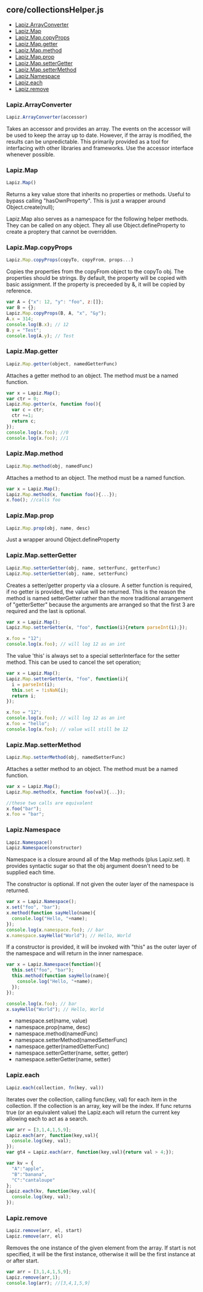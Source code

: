 ## core/collectionsHelper.js

* [Lapiz.ArrayConverter](#Lapiz.ArrayConverter)
* [Lapiz.Map](#Lapiz.Map)
* [Lapiz.Map.copyProps](#Lapiz.Map.copyProps)
* [Lapiz.Map.getter](#Lapiz.Map.getter)
* [Lapiz.Map.method](#Lapiz.Map.method)
* [Lapiz.Map.prop](#Lapiz.Map.prop)
* [Lapiz.Map.setterGetter](#Lapiz.Map.setterGetter)
* [Lapiz.Map.setterMethod](#Lapiz.Map.setterMethod)
* [Lapiz.Namespace](#Lapiz.Namespace)
* [Lapiz.each](#Lapiz.each)
* [Lapiz.remove](#Lapiz.remove)

### <a name='Lapiz.ArrayConverter'></a>Lapiz.ArrayConverter
```javascript
Lapiz.ArrayConverter(accessor)
```
Takes an accessor and provides an array. The events on the accessor will be
used to keep the array up to date. However, if the array is modified, the
results can be unpredictable. This primarily provided as a tool for
interfacing with other libraries and frameworks. Use the accessor interface
whenever possible.

### <a name='Lapiz.Map'></a>Lapiz.Map
```javascript
Lapiz.Map()
```
Returns a key value store that inherits no properties or methods. Useful to
bypass calling "hasOwnProperty". This is just a wrapper around
Object.create(null);

Lapiz.Map also serves as a namespace for the following helper methods.
They can be called on any object. They all use Object.defineProperty to
create a proptery that cannot be overridden.

### <a name='Lapiz.Map.copyProps'></a>Lapiz.Map.copyProps
```javascript
Lapiz.Map.copyProps(copyTo, copyFrom, props...)
```
Copies the properties from the copyFrom object to the copyTo obj. The
properties should be strings. By default, the property will be copied with
basic assignment. If the property is preceeded by &, it will be copied by
reference.
```javascript
var A = {"x": 12, "y": "foo", z:[]};
var B = {};
Lapiz.Map.copyProps(B, A, "x", "&y");
A.x = 314;
console.log(B.x); // 12
B.y = "Test";
console.log(A.y); // Test
```

### <a name='Lapiz.Map.getter'></a>Lapiz.Map.getter
```javascript
Lapiz.Map.getter(object, namedGetterFunc)
```
Attaches a getter method to an object. The method must be a named function.
```javascript
var x = Lapiz.Map();
var ctr = 0;
Lapiz.Map.getter(x, function foo(){
  var c = ctr;
  ctr +=1;
  return c;
});
console.log(x.foo); //0
console.log(x.foo); //1
```

### <a name='Lapiz.Map.method'></a>Lapiz.Map.method
```javascript
Lapiz.Map.method(obj, namedFunc)
```
Attaches a method to an object. The method must be a named function.
```javascript
var x = Lapiz.Map();
Lapiz.Map.method(x, function foo(){...});
x.foo(); //calls foo
```

### <a name='Lapiz.Map.prop'></a>Lapiz.Map.prop
```javascript
Lapiz.Map.prop(obj, name, desc)
```
Just a wrapper around Object.defineProperty

### <a name='Lapiz.Map.setterGetter'></a>Lapiz.Map.setterGetter
```javascript
Lapiz.Map.setterGetter(obj, name, setterFunc, getterFunc)
Lapiz.Map.setterGetter(obj, name, setterFunc)
```
Creates a setter/getter property via a closure. A setter function is
required, if no getter is provided, the value will be returned. This is the
reason the method is named setterGetter rather than the more traditional
arrangement of "getterSetter" because the arguments are arranged so that
the first 3 are required and the last is optional.
```javascript
var x = Lapiz.Map();
Lapiz.Map.setterGetter(x, "foo", function(i){return parseInt(i);});

x.foo = "12";
console.log(x.foo); // will log 12 as an int
```
The value 'this' is always set to a special setterInterface for the setter
method. This can be used to cancel the set operation;
```javascript
var x = Lapiz.Map();
Lapiz.Map.setterGetter(x, "foo", function(i){
  i = parseInt(i);
  this.set = !isNaN(i);
  return i;
});

x.foo = "12";
console.log(x.foo); // will log 12 as an int
x.foo = "hello";
console.log(x.foo); // value will still be 12

```

### <a name='Lapiz.Map.setterMethod'></a>Lapiz.Map.setterMethod
```javascript
Lapiz.Map.setterMethod(obj, namedSetterFunc)
```
Attaches a setter method to an object. The method must be a named function.
```javascript
var x = Lapiz.Map();
Lapiz.Map.method(x, function foo(val){...});

//these two calls are equivalent
x.foo("bar");
x.foo = "bar";
```

### <a name='Lapiz.Namespace'></a>Lapiz.Namespace
```javascript
Lapiz.Namespace()
Lapiz.Namespace(constructor)
```
Namespace is a closure around all of the Map methods (plus Lapiz.set). It
provides syntactic sugar so that the obj argument doesn't need to be
supplied each time.

The constructor is optional. If not given the outer layer of the namespace
is returned.
```javascript
var x = Lapiz.Namespace();
x.set("foo", "bar");
x.method(function sayHello(name){
  console.log("Hello, "+name);
});
console.log(x.namespace.foo); // bar
x.namespace.sayHello("World"); // Hello, World
```
If a constructor is provided, it will be invoked with "this" as the outer
layer of the namespace and will return in the inner namespace.
```javascript
var x = Lapiz.Namespace(function(){
  this.set("foo", "bar");
  this.method(function sayHello(name){
    console.log("Hello, "+name);
  });
});

console.log(x.foo); // bar
x.sayHello("World"); // Hello, World
```
* namespace.set(name, value)
* namespace.prop(name, desc)
* namespace.method(namedFunc)
* namespace.setterMethod(namedSetterFunc)
* namespace.getter(namedGetterFunc)
* namespace.setterGetter(name, setter, getter)
* namespace.setterGetter(name, setter)

### <a name='Lapiz.each'></a>Lapiz.each
```javascript
Lapiz.each(collection, fn(key, val))
```
Iterates over the collection, calling func(key, val) for each item in the
collection. If the collection is an array, key will be the index. If func
returns true (or an equivalent value) the Lapiz.each will return the
current key allowing each to act as a search.
```javascript
var arr = [3,1,4,1,5,9];
Lapiz.each(arr, function(key,val){
  console.log(key, val);
});
var gt4 = Lapiz.each(arr, function(key,val){return val > 4;});

var kv = {
  "A":"apple",
  "B":"banana",
  "C":"cantaloupe"
};
Lapiz.each(kv, function(key,val){
  console.log(key, val);
});
```

### <a name='Lapiz.remove'></a>Lapiz.remove
```javascript
Lapiz.remove(arr, el, start)
Lapiz.remove(arr, el)
```
Removes the one instance of the given element from the array. If start is
not specified, it will be the first instance, otherwise it will be the
first instance at or after start.
```javascript
var arr = [3,1,4,1,5,9];
Lapiz.remove(arr,1);
console.log(arr); //[3,4,1,5,9]
```

